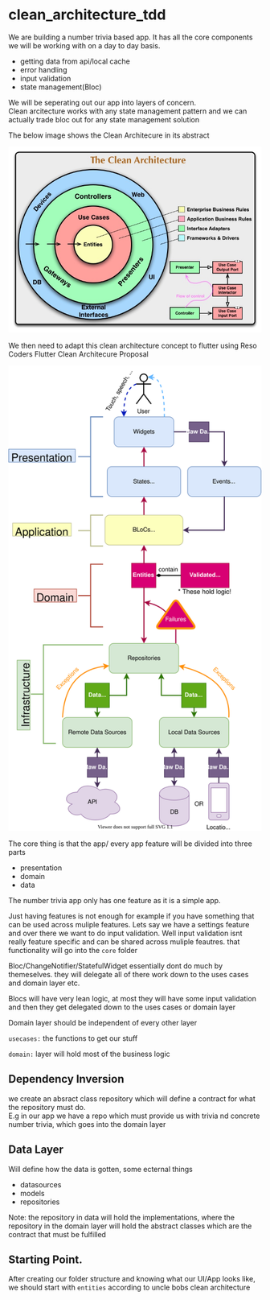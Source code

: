 # clean_architecture_tdd

We are building a number trivia based app.
It has all the core components we will be working with on a day to day basis.

- getting data from api/local cache
- error handling
- input validation
- state management(Bloc)

We will be seperating out our app into layers of concern.  
Clean arcitecture works with any state management pattern and we can actually trade bloc out for any state management solution

The below image shows the Clean Architecure in its abstract

![alt text](https://github.com/dunatron/clean_architecture_tdd/blob/main/docs/images/CleanArchitecture.jpg?raw=true)

We then need to adapt this clean architecture concept to flutter using
Reso Coders Flutter Clean Architecure Proposal

![alt text](https://github.com/dunatron/clean_architecture_tdd/blob/main/docs/images/reso_coder_clean_architecture.svg?raw=true)

The core thing is that the app/ every app feature will be divided into three parts

- presentation
- domain
- data

The number trivia app only has one feature as it is a simple app.

Just having features is not enough for example if you have something that can be used across muliple features.
Lets say we have a settings feature and over there we want to do input validation. Well input validation isnt really feature specific and can be shared across muliple feautres. that functionality will go into the `core` folder

Bloc/ChangeNotifier/StatefulWidget essentially dont do much by themeselves. they will delegate all of there work down to the uses cases and domain layer etc.

Blocs will have very lean logic, at most they will have some input validation and then they get delegated down to the uses cases or domain layer

Domain layer should be independent of every other layer

`usecases:` the functions to get our stuff

`domain:` layer will hold most of the business logic

## Dependency Inversion

we create an absract class repository which will define a contract for what the repository must do.  
E.g in our app we have a repo which must provide us with trivia nd concrete number trivia, which goes into the domain layer

## Data Layer

Will define how the data is gotten, some ecternal things

- datasources
- models
- repositories

Note: the repository in data will hold the implementations, where the repository in the domain layer will hold the abstract classes which are the contract that must be fulfilled

## Starting Point.

After creating our folder structure and knowing what our UI/App looks like, we should start with `entities` according to uncle bobs clean architecture
